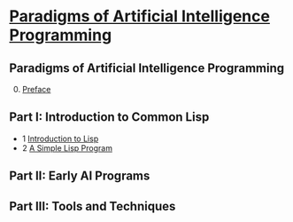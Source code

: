 
# [Paradigms of Artificial Intelligence Programming](https://github.com/norvig/paip-lisp)

## Paradigms of Artificial Intelligence Programming
0. [Preface](https://github.com/keer2345/reading-notes/blob/main/it/lisp/PAIP/chapter00.md)
## Part I: Introduction to Common Lisp
- 1 [Introduction to Lisp](https://github.com/keer2345/reading-notes/blob/main/it/lisp/PAIP/chapter01.md)
- 2 [A Simple Lisp Program](https://github.com/keer2345/reading-notes/blob/main/it/lisp/PAIP/chapter02.md)
## Part II: Early AI Programs
## Part III: Tools and Techniques

